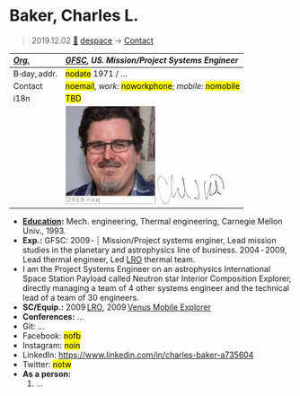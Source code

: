 # Baker, Charles L.
> 2019.12.02 [🚀](../index/index.md) [despace](index.md) → [Contact](contact.md)

|*[Org.](contact.md)*|*[GFSC](zz_gfsc.md), US. Mission/Project Systems Engineer*|
|:--|:--|
|B‑day, addr.|<mark>nodate</mark> 1971 / …|
|Contact|<mark>noemail</mark>, *work:* <mark>noworkphone</mark>; *mobile:* <mark>nomobile</mark>|
|i18n|<mark>TBD</mark>|
| |[![](f/contact/b/baker1_photo_thumb.jpg)](f/contact//1_photo.jpg) [![](f/contact/b/baker1_sign_thumb.jpg)](f/contact/b/baker1_sign.png)|

   - **[Education](edu.md):** Mech. engineering, Thermal engineering, Carnegie Mellon Univ., 1993.
   - **Exp.:** GFSC: 2009 ‑ ┊ Mission/Project systems enginer, Lead mission studies in the planetary and astrophysics line of business. 2004 ‑ 2009, Lead thermal engineer, Led [LRO](lunar_reconnaissance_orbiter.md) thermal team.
   - I am the Project Systems Engineer on an astrophysics International Space Station Payload called Neutron star Interior Composition Explorer, directly managing a team of 4 other systems engineer and the technical lead of a team of 30 engineers.
   - **SC/Equip.:** 2009 [LRO](lunar_reconnaissance_orbiter.md), 2009 [Venus Mobile Explorer](venus_mobile_explorer.md)
   - **Conferences:** …
   - Git: …
   - Facebook: <mark>nofb</mark>
   - Instagram: <mark>noin</mark>
   - LinkedIn: <https://www.linkedin.com/in/charles-baker-a735604>
   - Twitter: <mark>notw</mark>
   - **As a person:**
      1. …
